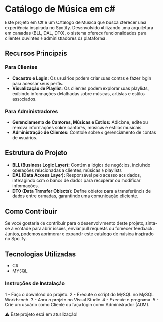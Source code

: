 # Catálogo de Música em c#
Este projeto em C# é um Catálogo de Música que busca oferecer uma experiência inspirada no  Spotify. Desenvolvido utilizando uma arquitetura em camadas (BLL, DAL, DTO), o sistema oferece funcionalidades para clientes ouvintes e administradores da plataforma.

## Recursos Principais

### Para Clientes

- **Cadastro e Login:** Os usuários podem criar suas contas e fazer login para acessar seus perfis.
- **Visualização de Playlist:** Os clientes podem explorar suas playlists, exibindo informações detalhadas sobre músicas, artistas e estilos associados.

### Para Administradores

- **Gerenciamento de Cantores, Músicas e Estilos:** Adicione, edite ou remova informações sobre cantores, músicas e estilos musicais.
- **Administração de Clientes:** Controle sobre o gerenciamento de contas de usuários.

## Estrutura do Projeto

- **BLL (Business Logic Layer):** Contém a lógica de negócios, incluindo operações relacionadas a clientes, músicas e playlists.
- **DAL (Data Access Layer):** Responsável pelo acesso aos dados, interagindo com o banco de dados para recuperar ou modificar informações.
- **DTO (Data Transfer Objects):** Define objetos para a transferência de dados entre camadas, garantindo uma comunicação eficiente.

## Como Contribuir

Se você gostaria de contribuir para o desenvolvimento deste projeto, sinta-se à vontade para abrir issues, enviar pull requests ou fornecer feedback. Juntos, podemos aprimorar e expandir este catálogo de música inspirado no Spotify.

## Tecnologias Utilizadas

- C#
- MYSQL
  
### Instruções de Instalação
1 - Faça o download do projeto.
2 - Execute o script do MySQL no MySQL Workbench.
3 - Abra o projeto no Visual Studio.
4 - Execute o programa.
5 - Crie um usuário como Cliente ou faça login como Administrador (ADM). 

 ⚠️ Este projeto está em atualização!
